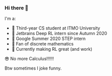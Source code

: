 ### Hi there 👋

I'm a:
- 🌈 Third-year CS student at ITMO University
- 🦄 Jetbrains Deep RL intern since Autumn 2020
- 🥦 Google Summer 2020 STEP intern
- 💚 Fan of discrete mathematics
- 🐷 Currently making RL great (and work) 

😎 No more Calculus!!!!!!

Btw sometimes I joke funny.
